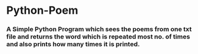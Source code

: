 # Python-Poem

### A Simple Python Program which sees the poems from one txt file and returns the word which is repeated most no. of times and also prints how many times it is printed.
